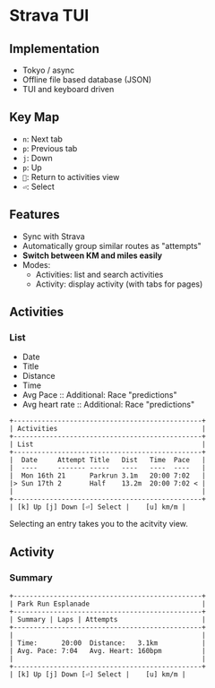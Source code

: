Strava TUI
==========

Implementation
--------------

- Tokyo / async
- Offline file based database (JSON)
- TUI and keyboard driven

Key Map
-------

- `n`: Next tab
- `p`: Previous tab
- `j`: Down
- `p`: Up
- ``: Return to activities view
- `⏎`: Select

Features
--------

- Sync with Strava
- Automatically group similar routes as "attempts"
- **Switch between KM and miles easily**
- Modes:
  - Activities: list and search activities
  - Activity: display activity (with tabs for pages)

Activities
----------

### List

- Date
- Title
- Distance
- Time
- Avg Pace  ::    Additional: Race "predictions"
- Avg heart rate  ::    Additional: Race "predictions"


```
+-----------------------------------------------+
| Activities                                    |
+-----------------------------------------------+
| List                                          |
+-----------------------------------------------+
|  Date     Attempt Title   Dist   Time  Pace   |
|  ----     ------- -----   ----   ----  ----   |
|  Mon 16th 21      Parkrun 3.1m   20:00 7:02   |
|> Sun 17th 2       Half    13.2m  20:00 7:02 < |
|                                               |
+-----------------------------------------------+
| [k] Up [j] Down [⏎] Select |    [u] km/m |
```

Selecting an entry takes you to the acitvity view.

Activity
--------

### Summary
  
```
+-----------------------------------------------+
| Park Run Esplanade                            |
+-----------------------------------------------+
| Summary | Laps | Attempts                     |
+-----------------------------------------------+
|                                               |
| Time:      20:00  Distance:   3.1km           |
| Avg. Pace: 7:04   Avg. Heart: 160bpm          |
|                                               |
+-----------------------------------------------+
| [k] Up [j] Down [⏎] Select |    [u] km/m |
```
